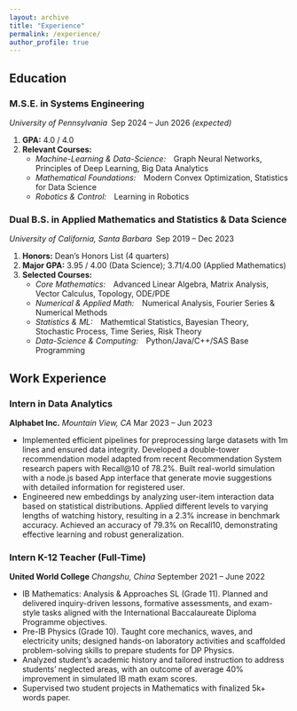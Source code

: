 ```yaml
---
layout: archive
title: "Experience"
permalink: /experience/
author_profile: true
---
```


## Education

### M.S.E. in Systems Engineering

*University of Pennsylvania* Sep 2024 – Jun 2026 *(expected)*

1. **GPA:** 4.0 / 4.0
2. **Relevant Courses:**
   * *Machine-Learning & Data-Science:* Graph Neural Networks, Principles of Deep Learning, Big Data Analytics
   * *Mathematical Foundations:* Modern Convex Optimization, Statistics for Data Science
   * *Robotics & Control:* Learning in Robotics

### Dual B.S. in Applied Mathematics **and** Statistics & Data Science

*University of California, Santa Barbara* Sep 2019 – Dec 2023

1. **Honors:** Dean’s Honors List (4 quarters)
2. **Major GPA:** 3.95 / 4.00 (Data Science); 3.71/4.00 (Applied Mathematics)
3. **Selected Courses:**
   * *Core Mathematics:* Advanced Linear Algebra, Matrix Analysis, Vector Calculus, Topology, ODE/PDE
   * *Numerical & Applied Math:* Numerical Analysis, Fourier Series & Numerical Methods
   * *Statistics & ML:* Mathemtical Statistics, Bayesian Theory, Stochastic Process, Time Series, Risk Theory
   * *Data-Science & Computing:* Python/Java/C++/SAS Base Programming



## Work Experience

### Intern in Data Analytics
**Alphabet Inc.** *Mountain View, CA* Mar 2023 – Jun 2023

* Implemented efficient pipelines for preprocessing large datasets with 1m lines and ensured data integrity. Developed a double-tower recommendation model adapted from recent Recommendation System research papers with Recall@10 of 78.2%. Built real-world simulation with a node.js based App interface that generate movie suggestions with detailed information for registered user.
* Engineered new embeddings by analyzing user-item interaction data based on statistical distributions. Applied different levels to varying lengths of watching history, resulting in a 2.3% increase in benchmark accuracy. Achieved an accuracy of 79.3% on Recall10, demonstrating effective learning and robust generalization.


### Intern K-12 Teacher (Full-Time)
**United World College** *Changshu, China*  September 2021 – June 2022

* IB Mathematics: Analysis & Approaches SL (Grade 11). Planned and delivered inquiry-driven lessons, formative assessments, and exam-style tasks aligned with the International Baccalaureate Diploma Programme objectives.
* Pre-IB Physics (Grade 10). Taught core mechanics, waves, and electricity units; designed hands-on laboratory activities and scaffolded problem-solving skills to prepare students for DP Physics.
* Analyzed student’s academic history and tailored instruction to address students’ neglected areas, with an outcome of average 40% improvement in simulated IB math exam scores.
* Supervised two student projects in Mathematics with finalized 5k+ words paper.


